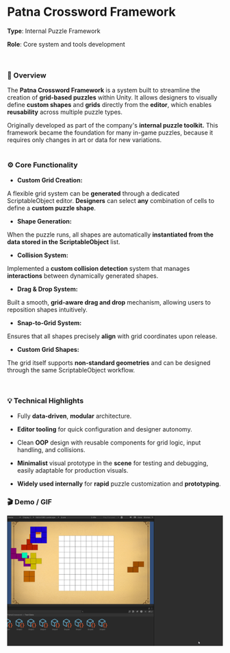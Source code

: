 # **Patna Crossword Framework**

**Type**: Internal Puzzle Framework

**Role**: Core system and tools development

</br>

### 🧩 Overview

The **Patna Crossword Framework** is a system built to streamline the creation of **grid-based puzzles** within Unity.
It allows designers to visually define **custom shapes** and **grids** directly from the **editor**, which enables **reusability** across multiple puzzle types.

Originally developed as part of the company's **internal puzzle toolkit.**
This framework became the foundation for many in-game puzzles, because it requires only changes in art or data for new variations.
</br>
</br>

### ⚙️ Core Functionality
- **Custom Grid Creation:**

A flexible grid system can be **generated** through a dedicated ScriptableObject editor.
**Designers** can select **any** combination of cells to define a **custom puzzle shape**.

- **Shape Generation:**

When the puzzle runs, all shapes are automatically **instantiated from the data stored in the ScriptableObject** list.

- **Collision System:**

Implemented a **custom collision detection** system that manages **interactions** between dynamically generated shapes.

- **Drag & Drop System:**

Built a smooth, **grid-aware drag and drop** mechanism, allowing users to reposition shapes intuitively.

- **Snap-to-Grid System:**

Ensures that all shapes precisely **align** with grid coordinates upon release.

- **Custom Grid Shapes:**

The grid itself supports **non-standard geometries** and can be designed through the same ScriptableObject workflow.

</br>

### 💡 Technical Highlights

- Fully **data-driven**, **modular** architecture.

- **Editor tooling** for quick configuration and designer autonomy.

- Clean **OOP** design with reusable components for grid logic, input handling, and collisions.

- **Minimalist** visual prototype in the **scene** for testing and debugging, easily adaptable for production visuals.

- **Widely used internally** for **rapid** puzzle customization and **prototyping**.



### 🎬 Demo / GIF

![Patna Crossword Demo](./demo.gif)
